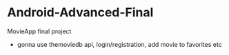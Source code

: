 # Android-Advanced-Final
MovieApp final project
- gonna use themoviedb api, login/registration, add movie to favorites etc
